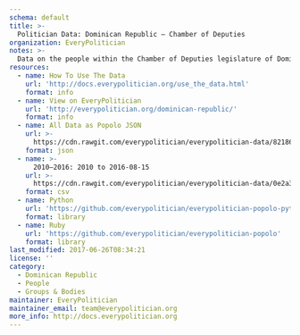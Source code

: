 ```yaml
---
schema: default
title: >-
  Politician Data: Dominican Republic — Chamber of Deputies
organization: EveryPolitician
notes: >-
  Data on the people within the Chamber of Deputies legislature of Dominican Republic.
resources:
  - name: How To Use The Data
    url: 'http://docs.everypolitician.org/use_the_data.html'
    format: info
  - name: View on EveryPolitician
    url: 'http://everypolitician.org/dominican-republic/'
    format: info
  - name: All Data as Popolo JSON
    url: >-
      https://cdn.rawgit.com/everypolitician/everypolitician-data/82186c02b234a6d37d09eb5a64ce3754bdd4940c/data/Dominican_Republic/Diputados/ep-popolo-v1.0.json
    format: json
  - name: >-
      2010–2016: 2010 to 2016-08-15
    url: >-
      https://cdn.rawgit.com/everypolitician/everypolitician-data/0e2a3210b5477b1d441cd98cf4e9283f20d8048d/data/Dominican_Republic/Diputados/term-2010.csv
    format: csv
  - name: Python
    url: 'https://github.com/everypolitician/everypolitician-popolo-python'
    format: library
  - name: Ruby
    url: 'https://github.com/everypolitician/everypolitician-popolo'
    format: library
last_modified: 2017-06-26T08:34:21
license: ''
category:
  - Dominican Republic
  - People
  - Groups & Bodies
maintainer: EveryPolitician
maintainer_email: team@everypolitician.org
more_info: http://docs.everypolitician.org
---
```


